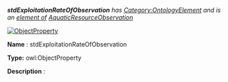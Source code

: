___stdExploitationRateOfObservation__ 
 has
 [Category:OntologyElement](../../Category/OntologyElement "Category:OntologyElement") 
 and is an
 [element of](../../Property/ElementOf "Property:ElementOf") 
[AquaticResourceObservation](../../Submissions/AquaticResourceObservation "Submissions:AquaticResourceObservation")_




  





[![ObjectProperty](../../images/thumb/c/c3/ObjectProperty.gif/45px-ObjectProperty.gif)](../../Image/ObjectProperty.gif "ObjectProperty")


__Name__ 
 : stdExploitationRateOfObservation
 



__Type:__ 
 owl:ObjectProperty
 



__Description__ 
 :